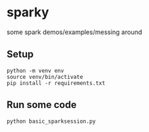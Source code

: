 # sparky

some spark demos/examples/messing around

## Setup

```shell
python -m venv env
source venv/bin/activate 
pip install -r requirements.txt
```

## Run some code

```shell
python basic_sparksession.py
```
